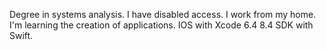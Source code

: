Degree in systems analysis. I have disabled access. I work from my home. I'm learning the creation of applications. IOS with Xcode 6.4 8.4 SDK with Swift. 
